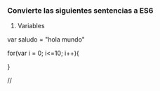 ### Convierte las siguientes sentencias a ES6

1. Variables

var saludo = "hola mundo"

for(var i = 0; i<=10; i++){

}

// 